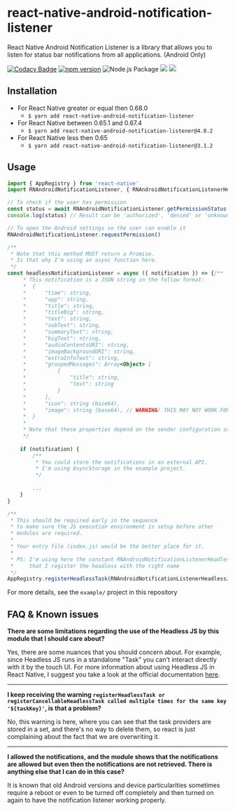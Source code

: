 # react-native-android-notification-listener

React Native Android Notification Listener is a library that allows you to listen for status bar notifications from all applications. (Android Only)

[![Codacy Badge](https://api.codacy.com/project/badge/Grade/bfbf75b8e92f446481f5ce4b0d077b0b)](https://app.codacy.com/manual/leandrosimoes/react-native-android-notification-listener?utm_source=github.com\&utm_medium=referral\&utm_content=leandrosimoes/react-native-android-notification-listener\&utm_campaign=Badge_Grade_Dashboard)
[![npm version](https://badge.fury.io/js/react-native-android-notification-listener.svg)](https://badge.fury.io/js/react-native-android-notification-listener)
![Node.js Package](https://github.com/leandrosimoes/react-native-android-notification-listener/workflows/Node%2Ejs%20Package/badge.svg)
[<img src="https://img.shields.io/badge/slack-@lesimoes/help-blue.svg?logo=slack">](https://lesimoes.slack.com/messages/C04JV5CRGJH) 
[<img src="https://img.shields.io/badge/discord-@lesimoes/help-blue.svg?logo=discord">](https://discord.gg/7xegRfQjPz) 

## Installation

* For React Native greater or equal then 0.68.0 
   - `$ yarn add react-native-android-notification-listener`
* For React Native between 0.65.1 and 0.67.4 
   - `$ yarn add react-native-android-notification-listener@4.0.2`
* For React Native less then 0.65 
   - `$ yarn add react-native-android-notification-listener@3.1.2`

## Usage

```javascript
import { AppRegistry } from 'react-native'
import RNAndroidNotificationListener, { RNAndroidNotificationListenerHeadlessJsName } from 'react-native-android-notification-listener';

// To check if the user has permission
const status = await RNAndroidNotificationListener.getPermissionStatus()
console.log(status) // Result can be 'authorized', 'denied' or 'unknown'

// To open the Android settings so the user can enable it
RNAndroidNotificationListener.requestPermission()

/**
 * Note that this method MUST return a Promise.
 * Is that why I'm using an async function here.
 */
const headlessNotificationListener = async ({ notification }) => {/**
     * This notification is a JSON string in the follow format:
     *  {
     *      "time": string,
     *      "app": string,
     *      "title": string,
     *      "titleBig": string,
     *      "text": string,
     *      "subText": string,
     *      "summaryText": string,
     *      "bigText": string,
     *      "audioContentsURI": string,
     *      "imageBackgroundURI": string,
     *      "extraInfoText": string,
     *      "groupedMessages": Array<Object> [
     *          {
     *              "title": string,
     *              "text": string
     *          }
     *      ],
     *      "icon": string (base64),
     *      "image": string (base64), // WARNING! THIS MAY NOT WORK FOR SOME APPLICATIONS SUCH TELEGRAM AND WHATSAPP
     *  }
     * 
     * Note that these properties depend on the sender configuration so many times a lot of them will be empty
     */
    
    if (notification) {
        /**
         * You could store the notifications in an external API.
         * I'm using AsyncStorage in the example project.
         */
        
        ...
    }
}

/**
 * This should be required early in the sequence
 * to make sure the JS execution environment is setup before other
 * modules are required.
 * 
 * Your entry file (index.js) would be the better place for it.
 * 
 * PS: I'm using here the constant RNAndroidNotificationListenerHeadlessJsName to ensure
 *     that I register the headless with the right name
 */
AppRegistry.registerHeadlessTask(RNAndroidNotificationListenerHeadlessJsName,	() => headlessNotificationListener)
```

For more details, see the `example/` project in this repository

## FAQ & Known issues

**There are some limitations regarding the use of the Headless JS by this module that I should care about?**

Yes, there are some nuances that you should concern about. For example, since Headless JS runs in a standalone "Task" you can't interact directly with it by the touch UI.
For more information about using Headless JS in React Native, I suggest you take a look at the official documentation [here](https://reactnative.dev/docs/headless-js-android).

***

**I keep receiving the warning `registerHeadlessTask or registerCancellableHeadlessTask called multiple times for the same key '${taskKey}'`, is that a problem?**

No, this warning is here, where you can see that the task providers are stored in a set, and there's no way to delete them, so react is just complaining about the fact that we are overwriting it.

***

**I allowed the notifications, and the module shows that the notifications are allowed but even then the notifications are not retrieved. There is anything else that I can do in this case?**

It is known that old Android versions and device particularities sometimes require a reboot or even to be turned off completely and then turned on again to have the notification listener working properly.
